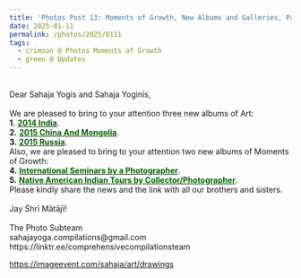 ```yaml
---
title: 'Photos Post 13: Moments of Growth, New Albums and Galleries, Part 30'
date: 2025-01-11
permalink: /photos/2025/0111
tags:
  - crimson @ Photos Moments of Growth
  - green @ Updates
---
```


<p>
<br>
Dear Sahaja Yogis and Sahaja Yoginīs,<br>
<br>
We are pleased to bring to your attention three new albums of Art:<br>
<b>1.</b> <a href="https://imageevent.com/sahaja/art/photographicartofannamancini/2014India"><font color="DarkGreen"><b>2014 India</b></font></a>.<br>
<b>2.</b> <a href="https://imageevent.com/sahaja/art/photographicartofannamancini/https://imageevent.com/sahaja/art/photographicartofannamancini/2015chinaandmongolia"><font color="DarkGreen"><b>2015 China And Mongolia</b></font></a>.<br>
<b>3.</b> <a href="https://imageevent.com/sahaja/art/photographicartofannamancini/https://imageevent.com/sahaja/art/photographicartofannamancini/2015russia"><font color="DarkGreen"><b>2015 Russia</b></font></a>.<br>
Also, we are pleased to bring to your attention two new albums of Moments of Growth:<br>
<b>4.</b> <a href="https://imageevent.com/sahaja/momentsofgrowth/internationalseminarsbyannamancini"><font color="DarkGreen"><b>International Seminars by a Photographer</b></font></a>.<br>
<b>5.</b> <a href="https://imageevent.com/sahaja/momentsofgrowth/nativeamericanindiantoursbyannaman"><font color="DarkGreen"><b>Native American Indian Tours by Collector/Photographer</b></font></a>.<br>
Please kindly share the news and the link with all our brothers and sisters.<br>
<br>
Jay Śhrī Mātājī!<br>
<br>
The Photo Subteam<br>
sahajayoga.compilations@gmail.com<br>
https://linktr.ee/comprehensivecompilationsteam<br>
</p>

https://imageevent.com/sahaja/art/drawings